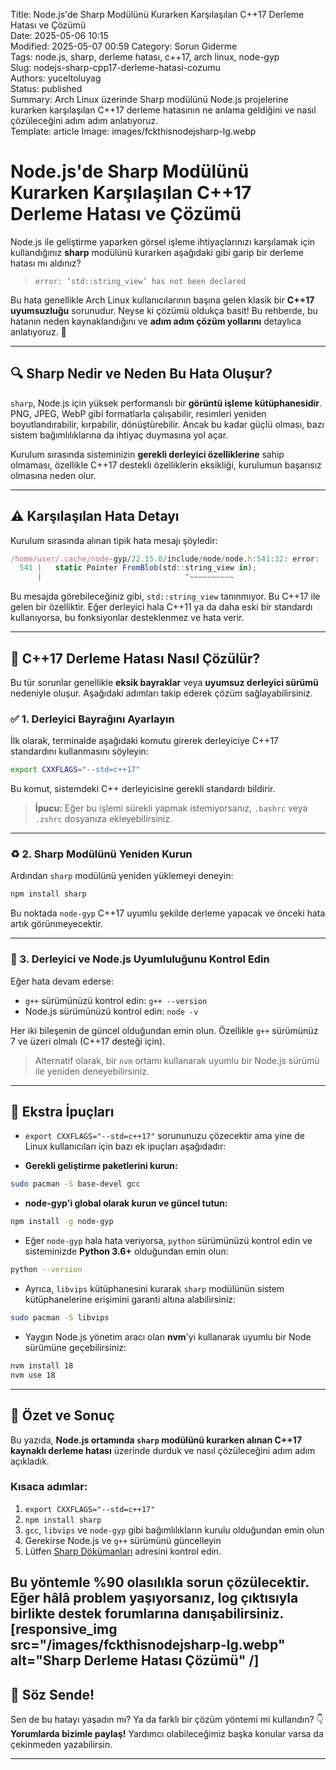 Title: Node.js'de Sharp Modülünü Kurarken Karşılaşılan C++17 Derleme Hatası ve Çözümü  
Date: 2025-05-06 10:15  
Modified: 2025-05-07 00:59
Category: Sorun Giderme  
Tags: node.js, sharp, derleme hatası, c++17, arch linux, node-gyp  
Slug: nodejs-sharp-cpp17-derleme-hatasi-cozumu  
Authors: yuceltoluyag  
Status: published  
Summary: Arch Linux üzerinde Sharp modülünü Node.js projelerine kurarken karşılaşılan C++17 derleme hatasının ne anlama geldiğini ve nasıl çözüleceğini adım adım anlatıyoruz.  
Template: article 
Image: images/fckthisnodejsharp-lg.webp


# Node.js'de Sharp Modülünü Kurarken Karşılaşılan C++17 Derleme Hatası ve Çözümü

Node.js ile geliştirme yaparken görsel işleme ihtiyaçlarınızı karşılamak için kullandığınız **sharp** modülünü kurarken aşağıdaki gibi garip bir derleme hatası mı aldınız?

> `error: ‘std::string_view’ has not been declared`

Bu hata genellikle Arch Linux kullanıcılarının başına gelen klasik bir **C++17 uyumsuzluğu** sorunudur. Neyse ki çözümü oldukça basit! Bu rehberde, bu hatanın neden kaynaklandığını ve **adım adım çözüm yollarını** detaylıca anlatıyoruz. 🚀

---

## 🔍 Sharp Nedir ve Neden Bu Hata Oluşur?

`sharp`, Node.js için yüksek performanslı bir **görüntü işleme kütüphanesidir**. PNG, JPEG, WebP gibi formatlarla çalışabilir, resimleri yeniden boyutlandırabilir, kırpabilir, dönüştürebilir. Ancak bu kadar güçlü olması, bazı sistem bağımlılıklarına da ihtiyaç duymasına yol açar.

Kurulum sırasında sisteminizin **gerekli derleyici özelliklerine** sahip olmaması, özellikle C++17 destekli özelliklerin eksikliği, kurulumun başarısız olmasına neden olur.

---

## ⚠️ Karşılaşılan Hata Detayı

Kurulum sırasında alınan tipik hata mesajı şöyledir:

```js
/home/user/.cache/node-gyp/22.15.0/include/node/node.h:541:32: error: ‘std::string_view’ has not been declared
  541 |   static Pointer FromBlob(std::string_view in);
      |                                ^~~~~~~~~~~
```

Bu mesajda görebileceğiniz gibi, `std::string_view` tanınmıyor. Bu C++17 ile gelen bir özelliktir. Eğer derleyici hala C++11 ya da daha eski bir standardı kullanıyorsa, bu fonksiyonlar desteklenmez ve hata verir.

---

## 🔧 C++17 Derleme Hatası Nasıl Çözülür?

Bu tür sorunlar genellikle **eksik bayraklar** veya **uyumsuz derleyici sürümü** nedeniyle oluşur. Aşağıdaki adımları takip ederek çözüm sağlayabilirsiniz.

### ✅ 1. Derleyici Bayrağını Ayarlayın

İlk olarak, terminalde aşağıdaki komutu girerek derleyiciye C++17 standardını kullanmasını söyleyin:

```bash
export CXXFLAGS="--std=c++17"
```

Bu komut, sistemdeki C++ derleyicisine gerekli standardı bildirir.

> **İpucu:** Eğer bu işlemi sürekli yapmak istemiyorsanız, `.bashrc` veya `.zshrc` dosyanıza ekleyebilirsiniz.

---

### ♻️ 2. Sharp Modülünü Yeniden Kurun

Ardından `sharp` modülünü yeniden yüklemeyi deneyin:

```bash
npm install sharp
```

Bu noktada `node-gyp` C++17 uyumlu şekilde derleme yapacak ve önceki hata artık görünmeyecektir.

---

### 🧪 3. Derleyici ve Node.js Uyumluluğunu Kontrol Edin

Eğer hata devam ederse:

* `g++` sürümünüzü kontrol edin: `g++ --version`
* Node.js sürümünüzü kontrol edin: `node -v`

Her iki bileşenin de güncel olduğundan emin olun. Özellikle `g++` sürümünüz 7 ve üzeri olmalı (C++17 desteği için).

> Alternatif olarak, bir `nvm` ortamı kullanarak uyumlu bir Node.js sürümü ile yeniden deneyebilirsiniz.

---

## 🧹 Ekstra İpuçları

 - `export CXXFLAGS="--std=c++17"` sorununuzu çözecektir ama yine de Linux kullanıcıları için bazı ek ipuçları aşağıdadır:  

* **Gerekli geliştirme paketlerini kurun:**

```bash
sudo pacman -S base-devel gcc
```

* **node-gyp'i global olarak kurun ve güncel tutun:**

```bash
npm install -g node-gyp
```

* Eğer `node-gyp` hala hata veriyorsa, `python` sürümünüzü kontrol edin ve sisteminizde **Python 3.6+** olduğundan emin olun:

```bash
python --version
```

* Ayrıca, `libvips` kütüphanesini kurarak `sharp` modülünün sistem kütüphanelerine erişimini garanti altına alabilirsiniz:

```bash
sudo pacman -S libvips
```

* Yaygın Node.js yönetim aracı olan **nvm**'yi kullanarak uyumlu bir Node sürümüne geçebilirsiniz:

```bash
nvm install 18
nvm use 18
```

---

## 📌 Özet ve Sonuç

Bu yazıda, **Node.js ortamında `sharp` modülünü kurarken alınan C++17 kaynaklı derleme hatası** üzerinde durduk ve nasıl çözüleceğini adım adım açıkladık.

### Kısaca adımlar:

1. `export CXXFLAGS="--std=c++17"`
2. `npm install sharp`
3. `gcc`, `libvips` ve `node-gyp` gibi bağımlılıkların kurulu olduğundan emin olun
4. Gerekirse Node.js ve `g++` sürümünü güncelleyin
5. Lütfen [Sharp Dökümanları](https://sharp.pixelplumbing.com/install/) adresini kontrol edin.

Bu yöntemle %90 olasılıkla sorun çözülecektir. Eğer hâlâ problem yaşıyorsanız, log çıktısıyla birlikte destek forumlarına danışabilirsiniz.
[responsive_img src="/images/fckthisnodejsharp-lg.webp" alt="Sharp Derleme Hatası Çözümü" /]
---

## 💬 Söz Sende!

Sen de bu hatayı yaşadın mı? Ya da farklı bir çözüm yöntemi mi kullandın? 👇
**Yorumlarda bizimle paylaş!** Yardımcı olabileceğimiz başka konular varsa da çekinmeden yazabilirsin.

---

